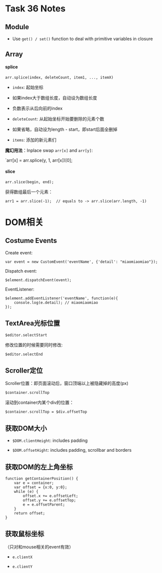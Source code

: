 # Task 36 Notes

## Module

* Use `get() / set()` function to deal with primitive variables in closure

## Array

#### splice


```
arr.splice(index, deleteCount, item1, ..., itemX)
```
* `index`: 起始坐标

 * 如果index大于数组长度，自动设为数组长度
 
 * 负数表示从后向前的index
 
* `deleteCount`: 从起始坐标开始要删除的元素个数

 * 如果省略，自动设为length - start，即start后面全删掉
 
* `items`: 添加的新元素们


**魔幻用法**：Inplace swap `arr[x]` and `arr[y]`:

`arr[x] = arr.splice(y, 1, arr[x])[0];

#### slice

```
arr.slice(begin, end);
```
获得数组最后一个元素：

`arr1 = arr.slice(-1);  // equals to -> arr.slice(arr.length, -1)`

# DOM相关

## Costume Events

Create event:
```
var event = new CustomEvent('eventName', {'detail': "miaomiaomiao"});
```
Dispatch event:
```
$element.dispatchEvent(event);
```

EventListener:
```
$element.addEventListener('eventName', function(e){
    console.log(e.detail); // miaomiaomiao
});
```

## TextArea光标位置

`$editor.selectStart`

修改位置的时候需要同时修改:

`$editor.selectEnd`

## Scroller定位

Scroller位置：即页面滚动后，窗口顶端以上被隐藏掉的高度(px)

`$container.scrollTop`

滚动到container内某个div的位置：

`$container.scrollTop = $div.offsetTop`

## 获取DOM大小

* `$DOM.clientHeight`: includes padding

* `$DOM.offsetHight`: includes padding, scrollbar and borders

## 获取DOM的左上角坐标

```
function getContainerPosition() {
    var e = container;
    var offset = {x:0, y:0};
    while (e) {
        offset.x += e.offsetLeft;
        offset.y += e.offsetTop;
        e = e.offsetParent;
    }
    return offset;
}
```

## 获取鼠标坐标

（只对和mouse相关的event有效）

* `e.clientX`

* `e.clientY`
